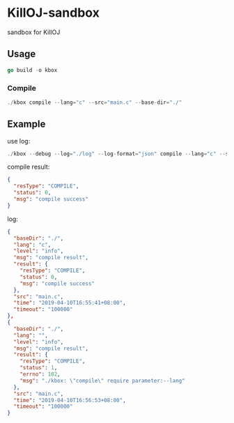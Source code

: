 # KillOJ-sandbox

sandbox for KillOJ

## Usage

```go
go build -o kbox
```

### Compile

```go
./kbox compile --lang="c" --src="main.c" --base-dir="./"
```

## Example

use log:

```go
./kbox --debug --log="./log" --log-format="json" compile --lang="c" --src="main.c" --base-dir="./" 
```

compile result:
```json
{
  "resType": "COMPILE",
  "status": 0,
  "msg": "compile success"
}
```

log:
```json
{
  "baseDir": "./",
  "lang": "c",
  "level": "info",
  "msg": "compile result",
  "result": {
    "resType": "COMPILE",
    "status": 0,
    "msg": "compile success"
  },
  "src": "main.c",
  "time": "2019-04-10T16:55:41+08:00",
  "timeout": "100000"
},
{
  "baseDir": "./",
  "lang": "",
  "level": "info",
  "msg": "compile result",
  "result": {
    "resType": "COMPILE",
    "status": 1,
    "errno": 102,
    "msg": "./kbox: \"compile\" require parameter:--lang"
  },
  "src": "main.c",
  "time": "2019-04-10T16:56:53+08:00",
  "timeout": "100000"
}

```


